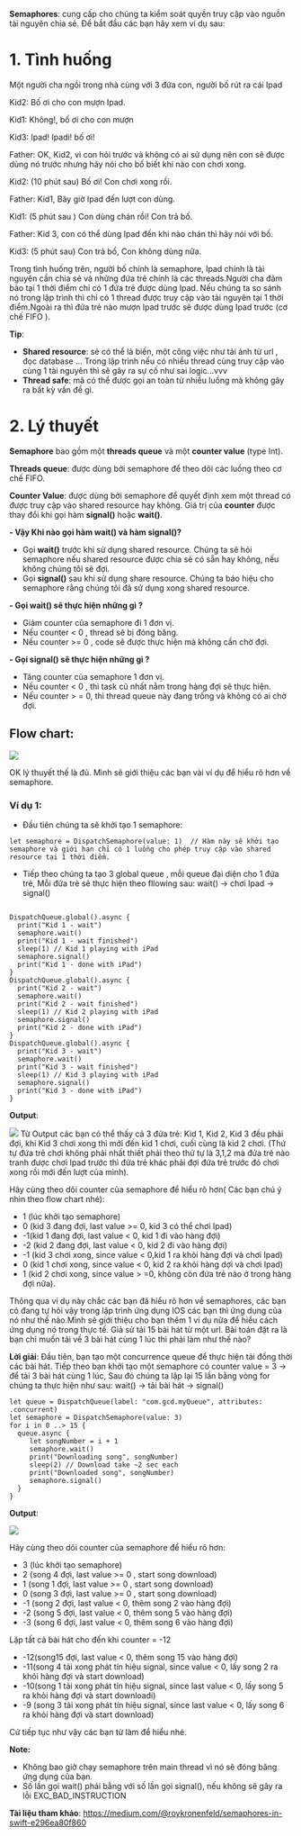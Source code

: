 **Semaphores**: cung cấp cho chúng ta kiểm soát quyền truy cập vào nguồn tài
nguyên chia sẻ. Để bắt đầu các bạn hãy xem ví dụ sau:
# 1. Tình huống
Một người cha ngồi trong nhà cùng với 3 đứa con, người bố rút ra cái Ipad

Kid2: Bố ơi cho con mượn Ipad.

Kid1: Không!, bố ơi cho con mượn

Kid3: Ipad! Ipadi! bố ơi!

Father: OK, Kid2, vì con hỏi trước và không có ai sử dụng nên con sẽ được
dùng nó trước nhưng hãy nói cho bố biết khi nào con chơi xong.

Kid2: (10 phút sau) Bố ơi! Con chơi xong rồi.

Father: Kid1, Bây giờ Ipad đến lượt con dùng.

Kid1: (5 phút sau ) Con dùng chán rồi! Con trả bố.

Father: Kid 3, con có thể dùng Ipad đến khi nào chán thì hãy nói với bố.

Kid3: (5 phút sau) Con trả bố, Con không dùng nữa.

Trong tình huống trên, người bố chính là semaphore, Ipad chính là tài nguyên cần chia sẻ và những đứa trẻ chính là các threads.Người cha đảm bảo tại 1 thời điểm chỉ có 1 đứa trẻ được dùng Ipad. Nếu chúng ta so sánh nó trong lập trình thì chỉ có 1 thread được truy cập vào tài nguyên tại 1 thời điểm.Ngoài ra  thì đứa trẻ nào mượn Ipad trước sẽ được dùng Ipad trước (cơ chế FIFO ).

**Tip**:

- **Shared resource**:  sẻ có thể là biến, một công việc như tải ảnh từ url , đọc database …
Trong lập trình nếu có nhiều thread cùng truy cập vào cùng 1 tài nguyên thì sẽ gây ra sự cố  như sai logic...vvv
- **Thread safe**:  mã có thể được gọi an toàn từ nhiều luồng mà không gây ra bất kỳ vấn đề gì.
# 2. Lý thuyết
**Semaphore** bao gồm một **threads queue** và một **counter value** (type Int).

**Threads queue**: được dùng bởi semaphore để theo dõi các luồng theo cơ chế FIFO.

**Counter Value**: được dùng bởi semaphore để quyết định xem một thread có được truy cập vào shared resource hay không. Giá trị của **counter** được thay đổi khi gọi hàm **signal()** hoặc **wait()**.


**- Vậy Khi nào gọi hàm  wait() và hàm signal()?**
* Gọi **wait()** trước khi sử dụng shared resource. Chúng ta sẽ hỏi semaphore nếu shared resource được chia sẻ có sẵn hay không, nếu không chúng tôi sẽ đợi.
* Gọi **signal()** sau khi sử dụng share resource. Chúng ta báo hiệu cho semaphore rằng chúng tôi đả sử dụng xong shared resource.

**- Gọi wait() sẽ thực hiện những gì ?**
* Giảm counter của semaphore đi 1 đơn vị.
* Nếu counter < 0 , thread sẽ bị đóng băng.
* Nếu counter >= 0 , code sẽ được thực hiện mà không cần chờ đợi.

**- Gọi signal() sẽ thực hiện những gì ?**
* Tăng counter của semaphore 1 đơn vị.
* Nếu counter < 0 , thì task cũ nhất nằm trong hàng đợi sẽ thực hiện.
* Nếu counter > = 0, thì thread queue này đang trống và không có ai chờ đợi.

## Flow chart: 
![](https://images.viblo.asia/6975607f-f2bd-426e-94a1-7836d1df5e9f.png)

OK lý thuyết  thế là đủ. Mình sẽ giới thiệu các bạn vài ví dụ để hiểu rõ hơn về semaphore.
### Ví dụ 1:
- Đầu tiên chúng ta sẽ khởi tạo 1 semaphore:
```
let semaphore = DispatchSemaphore(value: 1)  // Hàm này sẽ khởi tạo
semaphore và giới hạn chỉ có 1 luồng cho phép truy cập vào shared resource tại 1 thời điểm.

```
- Tiếp theo chúng ta tạo 3 global queue , mỗi queue đại diện cho 1 đứa trẻ, Mỗi đứa trẻ sẽ thực hiện theo fllowing sau: wait() -> chơi Ipad -> signal()
```

DispatchQueue.global().async {
  print("Kid 1 - wait")
  semaphore.wait()
  print("Kid 1 - wait finished")
  sleep(1) // Kid 1 playing with iPad
  semaphore.signal()
  print("Kid 1 - done with iPad")
}
DispatchQueue.global().async {
  print("Kid 2 - wait")
  semaphore.wait()
  print("Kid 2 - wait finished")
  sleep(1) // Kid 2 playing with iPad
  semaphore.signal()
  print("Kid 2 - done with iPad")
}
DispatchQueue.global().async {
  print("Kid 3 - wait")
  semaphore.wait()
  print("Kid 3 - wait finished")
  sleep(1) // Kid 3 playing with iPad
  semaphore.signal()
  print("Kid 3 - done with iPad")
}

```
**Output**:

![](https://images.viblo.asia/99f6e8ce-ed57-471d-ab98-b1edc79a9af2.gif)
Từ Output các bạn có thể thấy cả 3 đứa trẻ: Kid 1, Kid 2, Kid 3 đều phải đợi, khi Kid 3 chơi xong thì mới đến kid 1  chơi, cuối cùng là kid 2 chơi. (Thứ tự đứa trẻ chơi không phải nhất thiết phải theo thứ tự là 3,1,2 mà đứa trẻ nào tranh được chơi Ipad trước thì đứa trẻ khác phải đợi đứa trẻ trước đó chơi xong rồi mới đến lượt của mình).

Hãy cùng theo dõi counter của semaphore để hiểu rõ hơn( Các bạn chú ý nhìn theo flow chart nhé):
* 1 (lúc khởi tạo semaphore)
* 0 (kid 3 đang đợi, last value >= 0, kid 3 có thể chơi Ipad)
* -1(kid 1 đang đợi, last value < 0, kid 1 đi vào hàng đợi)
* -2 (kid 2 đang đợi, last value < 0, kid 2 đi vào hàng đợi)
* -1 (kid 3 chơi xong, since value < 0,kid 1 ra khỏi hàng đợi và chơi Ipad)
* 0 (kid 1 chơi xong, since value < 0, kid 2 ra khỏi hàng dợi và chơi Ipad)
* 1 (kid 2 chơi xong, since value > =0, không còn đứa trẻ nào ở trong hàng đợi nữa).

Thông qua ví dụ này chắc các bạn đã hiểu rõ hơn về semaphores, các bạn có đang tự hỏi vậy trong lập trình ứng dụng IOS các bạn thì ứng dụng của nó như thế nào.Mình sẽ giới thiệu cho bạn thêm 1 ví dụ nữa để hiểu cách ứng dụng nó trong thực tế.
Giả sử tải 15 bài hát từ một url. Bài toán đặt ra là  bạn chỉ muốn tải về 3 bài hát cùng 1 lúc thì phải làm như thế nào?

**Lời giải**: Đầu tiên, bạn tạo một concurrence queue để thực hiện tải đồng thời các bài hát.
Tiếp theo bạn khởi tạo một semaphore có counter value = 3 -> để tải 3 bài hát cùng 1 lúc,
Sau đó chúng ta lặp lại 15 lần bằng vòng for chúng ta thực hiện như sau: wait() -> tải bài hát -> signal()

```
let queue = DispatchQueue(label: "com.gcd.myQueue", attributes: .concurrent)
let semaphore = DispatchSemaphore(value: 3)
for i in 0 ..> 15 {
  queue.async {
     let songNumber = i + 1
     semaphore.wait()
     print("Downloading song", songNumber)
     sleep(2) // Download take ~2 sec each
     print("Downloaded song", songNumber)
     semaphore.signal()
  }
}

```
**Output**:

![](https://images.viblo.asia/ebe7acfa-3a52-4715-b641-ec074b4130f3.gif)

Hãy cùng theo dõi counter của semaphore để hiểu rõ hơn:

* 3 (lúc khởi tạo semaphore)
* 2 (song 4 đợi, last value >= 0 , start song download)
* 1 (song 1 đợi, last value >= 0 , start song download)
* 0 (song 3 đợi, last value >= 0 , start song download)
* -1 (song 2 đợi, last value < 0, thêm song 2 vào hàng đợi)
* -2 (song 5 đợi, last value < 0, thêm song 5 vào hàng đợi)
* -3 (song 6 đợi, last value < 0, thêm song 6 vào hàng đợi)


Lặp tất cả bài hát cho đến khi counter = -12
* -12(song15 đợi, last value < 0, thêm song 15 vào hàng đợi)
* -11(song 4 tải xong phát tín hiệu signal, since value < 0, lấy song 2 ra khỏi hàng đợi và start download)
* -10(song 1 tải xong phát tín hiệu signal, since last value < 0, lấy song 5 ra khỏi hàng đợi và start downloadi)
* -9 (song 3 tải xong phát tín hiệu signal, since last value < 0, lấy song 6 ra khỏi hàng đợi và start download)

Cứ tiếp tục như vậy các bạn từ làm để hiểu nhé.


**Note:** 
* Không bao giờ chạy semaphore trên main thread vì nó sẽ đóng băng ứng dụng của bạn.
* Số lần gọi wait() phải bằng với số lần gọi signal(), nếu không sẽ gây ra lỗi EXC_BAD_INSTRUCTION

**Tài liệu tham khảo**: https://medium.com/@roykronenfeld/semaphores-in-swift-e296ea80f860